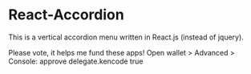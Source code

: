 # React-Accordion
This is a vertical accordion menu written in React.js (instead of jquery).
 
Please vote, it helps me fund these apps! 
Open wallet > Advanced > Console: approve delegate.kencode true 
